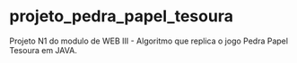 # projeto_pedra_papel_tesoura
Projeto N1 do modulo de WEB III - Algoritmo que replica o jogo Pedra Papel Tesoura em JAVA. 
